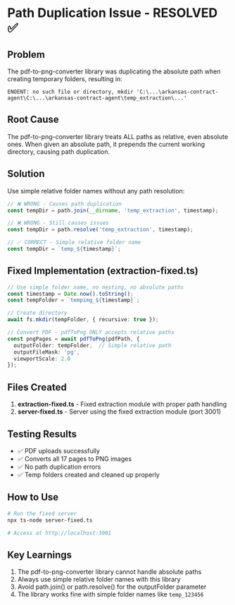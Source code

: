 # Path Duplication Issue - RESOLVED ✅

## Problem
The pdf-to-png-converter library was duplicating the absolute path when creating temporary folders, resulting in:
```
ENOENT: no such file or directory, mkdir 'C:\...\arkansas-contract-agent\C:\...\arkansas-contract-agent\temp_extraction\...'
```

## Root Cause
The pdf-to-png-converter library treats ALL paths as relative, even absolute ones. When given an absolute path, it prepends the current working directory, causing path duplication.

## Solution
Use simple relative folder names without any path resolution:

```typescript
// ❌ WRONG - Causes path duplication
const tempDir = path.join(__dirname, 'temp_extraction', timestamp);

// ❌ WRONG - Still causes issues
const tempDir = path.resolve('temp_extraction', timestamp);

// ✅ CORRECT - Simple relative folder name
const tempDir = `temp_${timestamp}`;
```

## Fixed Implementation (extraction-fixed.ts)
```typescript
// Use simple folder name, no nesting, no absolute paths
const timestamp = Date.now().toString();
const tempFolder = `tempimg_${timestamp}`;

// Create directory
await fs.mkdir(tempFolder, { recursive: true });

// Convert PDF - pdfToPng ONLY accepts relative paths
const pngPages = await pdfToPng(pdfPath, {
  outputFolder: tempFolder,  // Simple relative path
  outputFileMask: 'pg',
  viewportScale: 2.0
});
```

## Files Created
1. **extraction-fixed.ts** - Fixed extraction module with proper path handling
2. **server-fixed.ts** - Server using the fixed extraction module (port 3001)

## Testing Results
- ✅ PDF uploads successfully
- ✅ Converts all 17 pages to PNG images
- ✅ No path duplication errors
- ✅ Temp folders created and cleaned up properly

## How to Use
```bash
# Run the fixed server
npx ts-node server-fixed.ts

# Access at http://localhost:3001
```

## Key Learnings
1. The pdf-to-png-converter library cannot handle absolute paths
2. Always use simple relative folder names with this library
3. Avoid path.join() or path.resolve() for the outputFolder parameter
4. The library works fine with simple folder names like `temp_123456`